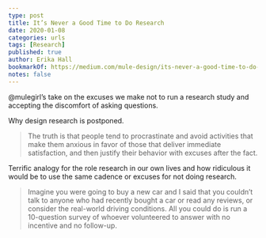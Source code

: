 ```yaml
---
type: post
title: It’s Never a Good Time to Do Research
date: 2020-01-08
categories: urls
tags: [Research]
published: true
author: Erika Hall
bookmarkOf: https://medium.com/mule-design/its-never-a-good-time-to-do-research-1ef719158980
notes: false
---
```


@mulegirl’s take on the excuses we make not to run a research study and accepting the discomfort of asking questions.

Why design research is postponed.

> The truth is that people tend to procrastinate and avoid activities that make them anxious in favor of those that deliver immediate satisfaction, and then justify their behavior with excuses after the fact.

Terrific analogy for the role research in our own lives and how ridiculous it would be to use the same cadence or excuses for not doing research.

> Imagine you were going to buy a new car and I said that you couldn’t talk to anyone who had recently bought a car or read any reviews, or consider the real-world driving conditions. All you could do is run a 10-question survey of whoever volunteered to answer with no incentive and no follow-up.

